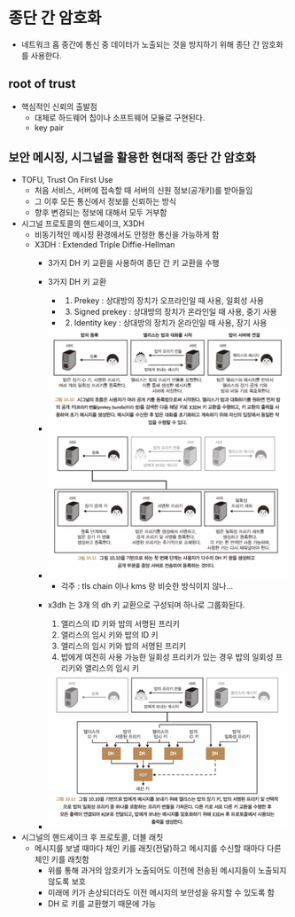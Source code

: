 # 종단 간 암호화
- 네트워크 홉 중간에 통신 중 데이터가 노출되는 것을 방지하기 위해 종단 간 암호화를 사용한다.

## root of trust
- 핵심적인 신뢰의 출발점
  - 대체로 하드웨어 칩이나 소프트웨어 모듈로 구현된다.
  - key pair

## 보안 메시징, 시그널을 활용한 현대적 종단 간 암호화
- TOFU, Trust On First Use
  - 처음 서비스, 서버에 접속할 때 서버의 신원 정보(공개키)를 받아들임
  - 그 이후 모든 통신에서 정보를 신뢰하는 방식
  - 향후 변경되는 정보에 대해서 모두 거부함
- 시그널 프로토콜의 핸드셰이크, X3DH
  - 비동기적인 메시징 환경에서도 안정한 통신을 가능하게 함
  - X3DH : Extended Triple Diffie-Hellman
    - 3가지 DH 키 교환을 사용하여 종단 간 키 교환을 수행
    - 3가지 DH 키 교환
      - 1. Prekey : 상대방의 장치가 오프라인일 때 사용, 일회성 사용
      - 3. Signed prekey : 상대방의 장치가 온라인일 때 사용, 중기 사용
      - 2. Identity key : 상대방의 장치가 온라인일 때 사용, 장기 사용
    - <img src="./x3dh.png">
    - <img src="./x3dh_1.png">
      
      - 각주 : tls chain 이나 kms 랑 비슷한 방식이지 않나...
    - x3dh 는 3개 의 dh 키 교환으로 구성되며 하나로 그룹화된다.
      1. 앨리스의 ID 키와 밥의 서명된 프리키
      2. 앨리스의 임시 키와 밥의 ID 키
      3. 앨리스의 임시 키와 밥의 서명된 프리키
      4. 밥에게 여전히 사용 가능한 일회성 프리키가 있는 경우 밥의 일회성 프리키와 앨리스의 임시 키
    - <img src="x3dh_2.png">
- 시그널의 핸드셰이크 후 프로토콜, 더블 래칫
  - 메시지를 보낼 때마다 체인 키를 래칫(전달)하고 메시지를 수신할 때마다 다른 체인 키를 래칫함
    - 위를 통해 과거의 암호키가 노출되어도 이전에 전송된 메시지들이 노출되지 않도록 보호
    - 미래에 키가 손상되더라도 이전 메시지의 보안성을 유지할 수 있도록 함
    - DH 로 키를 교환했기 때문에 가능